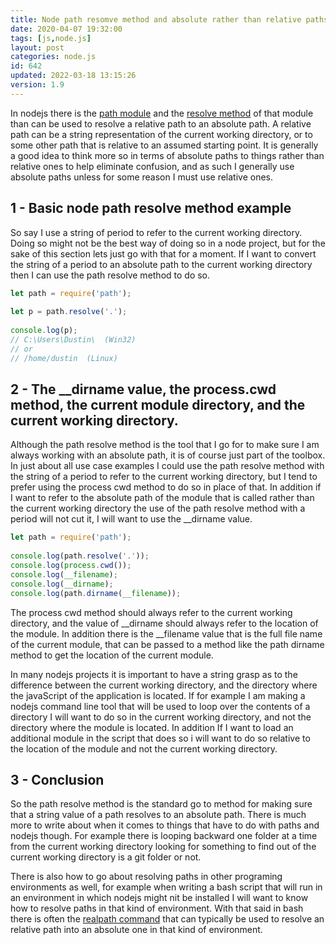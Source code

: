```yaml
---
title: Node path resomve method and absolute rather than relative paths
date: 2020-04-07 19:32:00
tags: [js,node.js]
layout: post
categories: node.js
id: 642
updated: 2022-03-18 13:15:26
version: 1.9
---
```


In nodejs there is the [path module](/2017/12/27/nodejs-paths/) and the [resolve method](https://nodejs.org/api/path.html#path_path_resolve_paths) of that module than can be used to resolve a relative path to an absolute path. A relative path can be a string representation of the current working directory, or to some other path that is relative to an assumed starting point. It is generally a good idea to think more so in terms of absolute paths to things rather than relative ones to help eliminate confusion, and as such I generally use absolute paths unless for some reason I must use relative ones.

<!-- more -->

## 1 - Basic node path resolve method example

So say I use a string of period to refer to the current working directory. Doing so might not be the best way of doing so in a node project, but for the sake of this section lets just go with that for a moment. If I want to convert the string of a period to an absolute path to the current working directory then I can use the path resolve method to do so.

```js
let path = require('path');
 
let p = path.resolve('.');
 
console.log(p);
// C:\Users\Dustin\  (Win32)
// or
// /home/dustin  (Linux)
```

## 2 - The __dirname value, the process.cwd method, the current module directory, and the current working directory.

Although the path resolve method is the tool that I go for to make sure I am always working with an absolute path, it is of course just part of the toolbox. In just about all use case examples I could use the path resolve method with the string of a period to refer to the current working directory, but I tend to prefer using the process cwd method to do so in place of that. In addition if I want to refer to the absolute path of the module that is called rather than the current working directory the use of the path resolve method with a period will not cut it, I will want to use the \_\_dirname value.

```js
let path = require('path');
 
console.log(path.resolve('.'));
console.log(process.cwd());
console.log(__filename);
console.log(__dirname);
console.log(path.dirname(__filename));

```

The process cwd method should always refer to the current working directory, and the value of \_\_dirname should always refer to the location of the module. In addition there is the \_\_filename value that is the full file name of the current module, that can be passed to a method like the path dirname method to get the location of the current module.

In many nodejs projects it is important to have a string grasp as to the difference between the current working directory, and the directory where the javaScript of the application is located. If for example I am making a nodejs command line tool that will be used to loop over the contents of a directory I will want to do so in the current working directory, and not the directory where the module is located. In addition If I want to load an additional module in the script that does so i will want to do so relative to the location of the module and not the current working directory.

## 3 - Conclusion

So the path resolve method is the standard go to method for making sure that a string value of a path resolves to an absolute path. There is much more to write about when it comes to things that have to do with paths and nodejs though. For example there is looping backward one folder at a time from the current working directory looking for something to find out of the current working directory is a git folder or not.

There is also how to go about resolving paths in other programing environments as well, for example when writing a bash script that will run in an environment in which nodejs might nit be installed I will want to know how to resolve paths in that kind of environment. With that said in bash there is often the [realpath command](/2022/03/18/linux-realpath/) that can typically be used to resolve an relative path into an absolute one in that kind of environment.